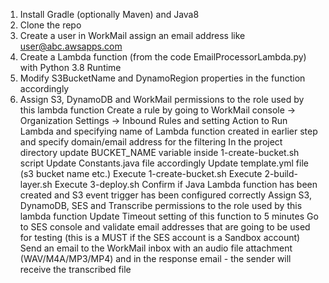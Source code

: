 1. Install Gradle (optionally Maven) and Java8
2. Clone the repo 
3. Create a user in WorkMail assign an email address like user@abc.awsapps.com
4. Create a Lambda function (from the code EmailProcessorLambda.py) with Python 3.8 Runtime
5. Modify S3BucketName and DynamoRegion properties in the function accordingly
6. Assign S3, DynamoDB and WorkMail permissions to the role used by this lambda function
 Create a rule by going to WorkMail console -> Organization Settings -> Inbound Rules and setting Action to Run Lambda and specifying name of Lambda function created in earlier step and specify domain/email address for the filtering
 In the project directory update BUCKET_NAME variable inside 1-create-bucket.sh script
 Update Constants.java file accordingly 
 Update template.yml file (s3 bucket name etc.)
 Execute 1-create-bucket.sh
 Execute 2-build-layer.sh
 Execute 3-deploy.sh
 Confirm if Java Lambda function has been created and S3 event trigger has been configured correctly
 Assign S3, DynamoDB, SES and Transcribe permissions to the role used by this lambda function
 Update Timeout setting of this function to 5 minutes
 Go to SES console and validate email addresses that are going to be used for testing (this is a MUST if the SES account is a Sandbox account) 
 Send an email to the WorkMail inbox with an audio file attachment (WAV/M4A/MP3/MP4) and in the response email - the sender will receive the transcribed file 
